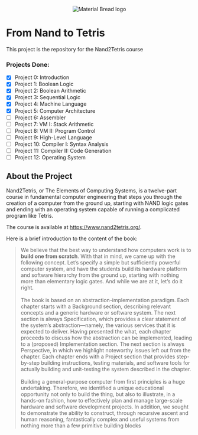 
<p align="center">
    <img src="https://static.wixstatic.com/media/44046b_387f62dae530480dac9b1fa8f731bebf~mv2.png/v1/fill/w_640,h_206,al_c,q_85,usm_0.66_1.00_0.01,enc_auto/44046b_387f62dae530480dac9b1fa8f731bebf~mv2.png" alt="Material Bread logo">
</p>

# From Nand to Tetris

This project is the repository for the Nand2Tetris course

### Projects Done:
- [x] Project 0: Introduction
- [x] Project 1: Boolean Logic
- [x] Project 2: Boolean Arithmetic
- [x] Project 3: Sequential Logic
- [x] Project 4: Machine Language
- [x] Project 5: Computer Architecture
- [ ] Project 6: Assembler
- [ ] Project 7: VM I: Stack Arithmetic
- [ ] Project 8: VM II: Program Control
- [ ] Project 9: High-Level Language
- [ ] Project 10: Compiler I: Syntax Analysis
- [ ] Project 11: Compiler II: Code Generation
- [ ] Project 12: Operating System

## About the Project
Nand2Tetris, or The Elements of Computing Systems, is a twelve-part course in fundamental computer engineering that steps you through the creation of a computer from the ground up, starting with NAND logic gates and ending with an operating system capable of running a complicated program like Tetris.

The course is available at https://www.nand2tetris.org/.

Here is a brief introduction to the content of the book:

>We believe that the best way to understand how computers work is to **build one from scratch**. With that
in mind, we came up with the following concept. Let’s specify a simple but sufficiently powerful
computer system, and have the students build its hardware platform and software hierarchy from the
ground up, starting with nothing more than elementary logic gates. And while we are at it, let’s do it right.<br><br>
The book is based on an abstraction-implementation paradigm. Each chapter starts with a Background
section, describing relevant concepts and a generic hardware or software system. The next section is
always Specification, which provides a clear statement of the system’s abstraction—namely, the various
services that it is expected to deliver. Having presented the what, each chapter proceeds to discuss how
the abstraction can be implemented, leading to a (proposed) Implementation section. The next section is
always Perspective, in which we highlight noteworthy issues left out from the chapter. Each chapter ends
with a Project section that provides step-by-step building instructions, testing materials, and software
tools for actually building and unit-testing the system described in the chapter. <br><br>
Building a general-purpose computer from first principles is a huge undertaking.
Therefore, we identified a unique educational opportunity not only to build the thing, but also to illustrate,
in a hands-on fashion, how to effectively plan and manage large-scale hardware and software
development projects. In addition, we sought to demonstrate the ability to construct, through recursive
ascent and human reasoning, fantastically complex and useful systems from nothing more than a few
primitive building blocks
